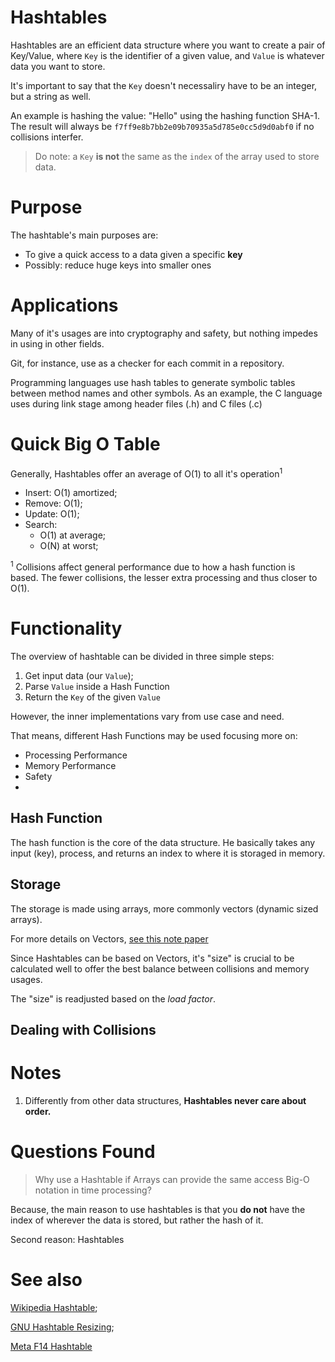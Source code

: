 # Hashtables

Hashtables are an efficient data structure where you want to create a pair of Key/Value, where ``Key`` is the identifier of a given value, and ``Value`` is whatever data you want to store.

It's important to say that the ``Key`` doesn't necessaliry have to be an integer, but a string as well.

An example is hashing the value: "Hello" using the hashing function SHA-1. The result will always be ``f7ff9e8b7bb2e09b70935a5d785e0cc5d9d0abf0`` if no collisions interfer.

> Do note: a ``Key`` **is not** the same as the ``index`` of the array used to store data.

# Purpose

The hashtable's main purposes are:

- To give a quick access to a data given a specific **key**
- Possibly: reduce huge keys into smaller ones

# Applications

Many of it's usages are into cryptography and safety, but nothing impedes in using in other fields.

Git, for instance, use as a checker for each commit in a repository.

Programming languages use hash tables to generate symbolic tables between method names and other symbols. As an example, the C language uses during link stage among header files (.h) and C files (.c)

# Quick Big O Table

Generally, Hashtables offer an average of O(1) to all it's operation<sup>1</sup>

- Insert: O(1) amortized;
- Remove: O(1);
- Update: O(1);
- Search:
  - O(1) at average;
  - O(N) at worst;

<sup>1</sup> Collisions affect general performance due to how a hash function is based. The fewer collisions, the lesser extra processing and thus closer to O(1).

# Functionality

The overview of hashtable can be divided in three simple steps:

1. Get input data (our ``Value``);
2. Parse ``Value`` inside a Hash Function
3. Return the ``Key`` of the given ``Value``

However, the inner implementations vary from use case and need.

That means, different Hash Functions may be used focusing more on:

- Processing Performance
- Memory Performance
- Safety
- 

## Hash Function

The hash function is the core of the data structure. He basically takes any input (key), process, and returns an index to where it is storaged in memory.

## Storage

The storage is made using arrays, more commonly vectors (dynamic sized arrays).

For more details on Vectors, [see this note paper][Array Notes]

Since Hashtables can be based on Vectors, it's "size" is crucial to be calculated well to offer the best balance between collisions and memory usages.

The "size" is readjusted based on the *load factor*. 

## Dealing with Collisions



# Notes

1. Differently from other data structures, **Hashtables never care about order.**

# Questions Found

> Why use a Hashtable if Arrays can provide the same access Big-O notation in time processing?

Because, the main reason to use hashtables is that you **do not** have the index of wherever the data is stored, but rather the hash of it.

Second reason: Hashtables

# See also

[Wikipedia Hashtable](https://en.wikipedia.org/wiki/Hash_table);

[GNU Hashtable Resizing](https://www.gnu.org/software/mit-scheme/documentation/stable/mit-scheme-ref/Resizing-of-Hash-Tables.html#:~:text=Normally%2C%20hash%20tables%20automatically%20resize,which%20will%20be%20discussed%20below.);

[Meta F14 Hashtable](https://engineering.fb.com/2019/04/25/developer-tools/f14/)

[Array Notes]: ../Array/notes.md


